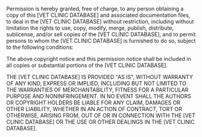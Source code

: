 Permission is hereby granted, free of charge, to any person obtaining a copy of this [VET CLINIC DATABASE] and associated documentation files, to deal in the [VET CLINIC DATABASE] without restriction, including without limitation the rights to use, copy, modify, merge, publish, distribute, sublicense, and/or sell copies of the [VET CLINIC DATABASE], and to permit persons to whom the [VET CLINIC DATABASE] is furnished to do so, subject to the following conditions:

The above copyright notice and this permission notice shall be included in all copies or substantial portions of the [VET CLINIC DATABASE].

THE [VET CLINIC DATABASE] IS PROVIDED "AS IS", WITHOUT WARRANTY OF ANY KIND, EXPRESS OR IMPLIED, INCLUDING BUT NOT LIMITED TO THE WARRANTIES OF MERCHANTABILITY, FITNESS FOR A PARTICULAR PURPOSE AND NONINFRINGEMENT. IN NO EVENT SHALL THE AUTHORS OR COPYRIGHT HOLDERS BE LIABLE FOR ANY CLAIM, DAMAGES OR OTHER LIABILITY, WHETHER IN AN ACTION OF CONTRACT, TORT OR OTHERWISE, ARISING FROM, OUT OF OR IN CONNECTION WITH THE [VET CLINIC DATABASE] OR THE USE OR OTHER DEALINGS IN THE [VET CLINIC DATABASE].